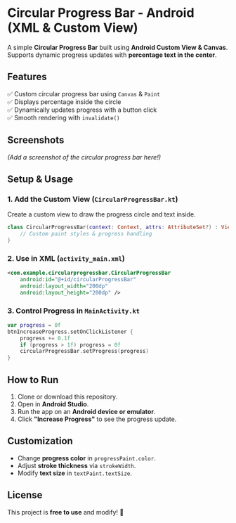 # Circular Progress Bar - Android (XML & Custom View)

A simple **Circular Progress Bar** built using **Android Custom View & Canvas**. Supports dynamic progress updates with **percentage text in the center**.  

## Features  
✅ Custom circular progress bar using `Canvas` & `Paint`  
✅ Displays percentage inside the circle  
✅ Dynamically updates progress with a button click  
✅ Smooth rendering with `invalidate()`  

## Screenshots  
*(Add a screenshot of the circular progress bar here!)*  

## Setup & Usage  

### 1. Add the Custom View (`CircularProgressBar.kt`)  
Create a custom view to draw the progress circle and text inside.  

```kotlin
class CircularProgressBar(context: Context, attrs: AttributeSet?) : View(context, attrs) {
    // Custom paint styles & progress handling
}
```

### 2. Use in XML (`activity_main.xml`)  
```xml
<com.example.circularprogressbar.CircularProgressBar
    android:id="@+id/circularProgressBar"
    android:layout_width="200dp"
    android:layout_height="200dp" />
```

### 3. Control Progress in `MainActivity.kt`  
```kotlin
var progress = 0f
btnIncreaseProgress.setOnClickListener {
    progress += 0.1f
    if (progress > 1f) progress = 0f
    circularProgressBar.setProgress(progress)
}
```

## How to Run  
1. Clone or download this repository.  
2. Open in **Android Studio**.  
3. Run the app on an **Android device or emulator**.  
4. Click **"Increase Progress"** to see the progress update.  

## Customization  
- Change **progress color** in `progressPaint.color`.  
- Adjust **stroke thickness** via `strokeWidth`.  
- Modify **text size** in `textPaint.textSize`.  

## License  
This project is **free to use** and modify! 🎨

